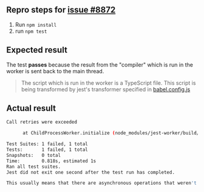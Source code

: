 ## Repro steps for [issue #8872](https://github.com/facebook/jest/issues/8872)

1. Run `npm install`
2. run `npm test`

## Expected result

The test **passes** because the result from the "compiler" which is run in the worker is sent back to the main thread.


> The script which is run in the worker is a TypeScript file. This script is being transformed by jest's transformer specified in [babel.config.js](https://github.com/tedconn/worker-jest-ts/blob/master/babel.config.js)

## Actual result

```bash
Call retries were exceeded

      at ChildProcessWorker.initialize (node_modules/jest-worker/build/workers/ChildProcessWorker.js:193:21)

Test Suites: 1 failed, 1 total
Tests:       1 failed, 1 total
Snapshots:   0 total
Time:        0.818s, estimated 1s
Ran all test suites.
Jest did not exit one second after the test run has completed.

This usually means that there are asynchronous operations that weren't stopped in your tests. Consider running Jest with `--detectOpenHandles` to troubleshoot this issue.
```

